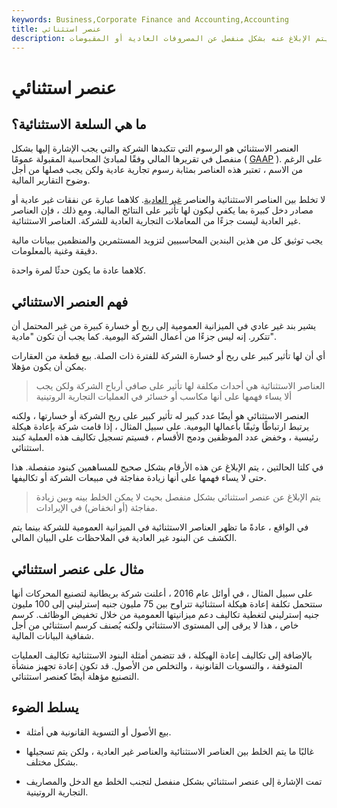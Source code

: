 ```yaml
---
keywords: Business,Corporate Finance and Accounting,Accounting
title: عنصر استثنائي
description: البند الاستثنائي هو تكلفة عمل غير معتادة أو مصدر إيرادات يتم الإبلاغ عنه بشكل منفصل عن المصروفات العادية أو المقبوضات.
---
```


# عنصر استثنائي
## ما هي السلعة الاستثنائية؟

العنصر الاستثنائي هو الرسوم التي تتكبدها الشركة والتي يجب الإشارة إليها بشكل منفصل في تقريرها المالي وفقًا لمبادئ المحاسبة المقبولة عمومًا ( [GAAP](/gaap) ). على الرغم من الاسم ، تعتبر هذه العناصر بمثابة رسوم تجارية عادية ولكن يجب فصلها من أجل وضوح التقارير المالية.

لا تخلط بين العناصر الاستثنائية والعناصر [غير العادية](/extraordinaryitem). كلاهما عبارة عن نفقات غير عادية أو مصادر دخل كبيرة بما يكفي ليكون لها تأثير على النتائج المالية. ومع ذلك ، فإن العناصر غير العادية ليست جزءًا من المعاملات التجارية العادية للشركة. العناصر الاستثنائية.

يجب توثيق كل من هذين البندين المحاسبيين لتزويد المستثمرين والمنظمين ببيانات مالية دقيقة وغنية بالمعلومات.

كلاهما عادة ما يكون حدثًا لمرة واحدة.

## فهم العنصر الاستثنائي

يشير بند غير عادي في الميزانية العمومية إلى ربح أو خسارة كبيرة من غير المحتمل أن تتكرر. إنه ليس جزءًا من أعمال الشركة اليومية. كما يجب أن تكون "مادية".

أي أن لها تأثير كبير على ربح أو خسارة الشركة للفترة ذات الصلة. بيع قطعة من العقارات يمكن أن يكون مؤهلا.

> العناصر الاستثنائية هي أحداث مكلفة لها تأثير على صافي أرباح الشركة ولكن يجب ألا يساء فهمها على أنها مكاسب أو خسائر في العمليات التجارية الروتينية

>

العنصر الاستثنائي هو أيضًا عدد كبير له تأثير كبير على ربح الشركة أو خسارتها ، ولكنه يرتبط ارتباطًا وثيقًا بأعمالها اليومية. على سبيل المثال ، إذا قامت شركة بإعادة هيكلة رئيسية ، وخفض عدد الموظفين ودمج الأقسام ، فسيتم تسجيل تكاليف هذه العملية كبند استثنائي.

في كلتا الحالتين ، يتم الإبلاغ عن هذه الأرقام بشكل صحيح للمساهمين كبنود منفصلة. هذا حتى لا يساء فهمها على أنها زيادة مفاجئة في مبيعات الشركة أو تكاليفها.

> يتم الإبلاغ عن عنصر استثنائي بشكل منفصل بحيث لا يمكن الخلط بينه وبين زيادة مفاجئة (أو انخفاض) في الإيرادات.

>

في الواقع ، عادةً ما تظهر العناصر الاستثنائية في الميزانية العمومية للشركة بينما يتم الكشف عن البنود غير العادية في الملاحظات على البيان المالي.

## مثال على عنصر استثنائي

على سبيل المثال ، في أوائل عام 2016 ، أعلنت شركة بريطانية لتصنيع المحركات أنها ستتحمل تكلفة إعادة هيكلة استثنائية تتراوح بين 75 مليون جنيه إسترليني إلى 100 مليون جنيه إسترليني لتغطية تكاليف دعم ميزانيتها العمومية من خلال تخفيض الوظائف. كرسم خاص ، هذا لا يرقى إلى المستوى الاستثنائي ولكنه يُصنف كرسم استثنائي من أجل شفافية البيانات المالية.

بالإضافة إلى تكاليف إعادة الهيكلة ، قد تتضمن أمثلة البنود الاستثنائية تكاليف العمليات المتوقفة ، والتسويات القانونية ، والتخلص من الأصول. قد تكون إعادة تجهيز منشأة التصنيع مؤهلة أيضًا كعنصر استثنائي.

## يسلط الضوء

- بيع الأصول أو التسوية القانونية هي أمثلة.

- غالبًا ما يتم الخلط بين العناصر الاستثنائية والعناصر غير العادية ، ولكن يتم تسجيلها بشكل مختلف.

- تمت الإشارة إلى عنصر استثنائي بشكل منفصل لتجنب الخلط مع الدخل والمصاريف التجارية الروتينية.

